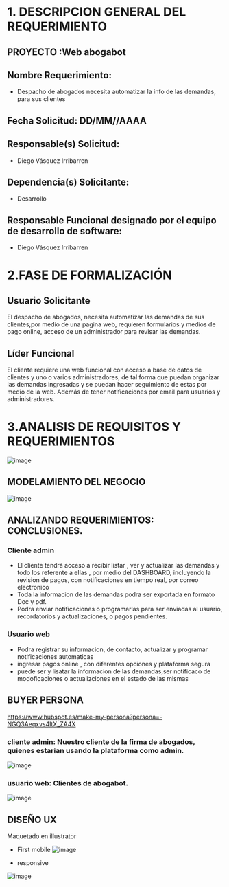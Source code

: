 # 1.	DESCRIPCION GENERAL DEL REQUERIMIENTO

## PROYECTO :Web abogabot
## Nombre Requerimiento:
- Despacho de abogados necesita automatizar la info de las demandas, para sus clientes 
## Fecha Solicitud:	DD/MM//AAAA
## Responsable(s) Solicitud:
- Diego Vásquez Irribarren
## Dependencia(s) Solicitante:
- Desarrollo 
## Responsable Funcional designado por el equipo de desarrollo de software: 
- Diego Vásquez Irribarren

# 2.FASE DE FORMALIZACIÓN
## Usuario Solicitante
El despacho de abogados, necesita automatizar las demandas de sus clientes,por medio de una pagina web, requieren formularios y medios de pago online, acceso de un administrador para revisar las demandas.
## Líder Funcional
El cliente requiere una web funcional con acceso a base de datos de clientes y uno o varios administradores, de tal forma que puedan organizar las demandas ingresadas y se puedan hacer seguimiento de estas por medio de la web. Además de tener notificaciones por email para usuarios y administradores.

# 3.ANALISIS DE REQUISITOS Y REQUERIMIENTOS 
![image](https://user-images.githubusercontent.com/114376010/200744017-d6f274b0-da60-4662-b97c-595ac34e71b6.png)

## MODELAMIENTO DEL NEGOCIO

![image](https://user-images.githubusercontent.com/114376010/200749504-fe7e1552-6856-4cc1-bc15-2731c8929076.png)

## ANALIZANDO REQUERIMIENTOS: CONCLUSIONES.

### Cliente admin
- El cliente tendrá acceso a recibir listar , ver y actualizar las demandas y todo los referente a ellas , por medio del DASHBOARD, incluyendo la revision de pagos, con notificaciones en tiempo real, por correo electronico
- Toda la informacion de las demandas podra ser exportada en formato Doc y pdf.
- Podra enviar notificaciones o programarlas para ser enviadas al usuario, recordatorios y actualizaciones, o pagos pendientes.
 
### Usuario web
- Podra registrar su informacion, de contacto, actualizar y programar notificaciones automaticas
- ingresar pagos online , con diferentes opciones y plataforma segura
- puede ser y lisatar la informacion de las demandas,ser notificaco de modoficaciones o actualizciones en el estado de las mismas


## BUYER PERSONA

https://www.hubspot.es/make-my-persona?persona=-NGQ3Aeqxvs4ltX_ZA4X

### cliente admin:  Nuestro cliente de la firma de abogados, quienes estarian usando la plataforma como admin.
![image](https://user-images.githubusercontent.com/114376010/200755561-4fb5f420-987c-4cda-974b-4577474c4521.png)

### usuario web: Clientes de abogabot.

![image](https://user-images.githubusercontent.com/114376010/200759048-9130b0c4-3b9f-4edf-9648-e132cdc35dbc.png)

## DISEÑO UX
   Maquetado en illustrator
- First mobile
![image](https://user-images.githubusercontent.com/114376010/200759623-05093292-20b5-4b2e-b90c-f9477d460839.png)

- responsive

![image](https://user-images.githubusercontent.com/114376010/200759846-8f1fddf1-f456-4a25-9ea3-a2a748f91031.png)


